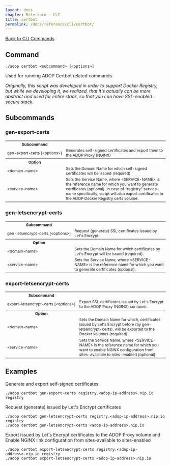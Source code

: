 ```yaml
---
layout: docs
chapter: Reference - CLI
title: certbot
permalink: /docs/reference/cli/certbot/
---
```


[Back to CLI Commands](/adop-docker-compose/docs/reference/cli/)

## Command

`./adop certbot <subcommand> [<options>]`

Used for running ADOP Certbot related commands.

*Originally, this script was developed in order to support Docker Registry, but while we developing it, we realized, that it's actually can be more abstract and used for entire stack, so that you can have SSL-enabled secure stack.*

## Subcommands

### gen-export-certs

<table style="font-size:12px">
	<tr> <!-- Splitter -->
		<th>Subcommand</th>
		<th></th>
	</tr>
	<tr>
		<td style="white-space: nowrap">gen-export-certs [&#60;options>]</td>
		<td>Generates self-signed certificates and export them to the ADOP Proxy (NGINX)</td>
	</tr>
	<tr> <!-- Splitter -->
		<th>Option</th>
		<th></th>
	</tr>
	<tr>
		<td style="white-space: nowrap">&#60;domain-name></td>
		<td>Sets the Domain Name for which self-signed certificates will be issued (required).</td>
	</tr>
	<tr>
		<td style="white-space: nowrap">&#60;service-name></td>
		<td>Sets the Service Name, where &#60;SERVICE-NAME> is the reference name for which you want to generate certificates (optional). In case of "registry" service-name specifically, script will also export certificates to the ADOP Docker Registry certs volume.</td>
	</tr>
</table>

### gen-letsencrypt-certs

<table style="font-size:12px">
	<tr> <!-- Splitter -->
		<th>Subcommand</th>
		<th></th>
	</tr>
	<tr>
		<td style="white-space: nowrap">gen-letsencrypt-certs [&#60;options>]</td>
		<td>Request (generate) SSL certificates issued by Let's Encrypt.</td>
	</tr>
	<tr> <!-- Splitter -->
		<th>Option</th>
		<th></th>
	</tr>
	<tr>
		<td style="white-space: nowrap">&#60;domain-name></td>
		<td>Sets the Domain Name for which certificates by Let's Encrypt will be issued (required).</td>
	</tr>
	<tr>
		<td style="white-space: nowrap">&#60;service-name></td>
		<td>Sets the Service Name, where &#60;SERVICE-NAME> is the reference name for which you want to generate certificates (optional).</td>
	</tr>
</table>

### export-letsencrypt-certs

<table style="font-size:12px">
	<tr> <!-- Splitter -->
		<th>Subcommand</th>
		<th></th>
	</tr>
	<tr>
		<td style="white-space: nowrap">export-letsencrypt-certs [&#60;options>]</td>
		<td>Export SSL certificates issued by Let's Encrypt to the ADOP Proxy (NGINX) container.</td>
	</tr>
	<tr> <!-- Splitter -->
		<th>Option</th>
		<th></th>
	</tr>
	<tr>
		<td style="white-space: nowrap">&#60;domain-name></td>
		<td>Sets the Domain Name for which, certificates issued by Let's Encrypt before (by gen-letsencrypt-certs), will be exported to the Docker volumes (required).</td>
	</tr>
	<tr>
		<td style="white-space: nowrap">&#60;service-name></td>
		<td>Sets the Service Name, where &#60;SERVICE-NAME> is the reference name for which you want to enable NGINX configuration from sites-available to sites-enabled (optional)</td>
	</tr>
</table>

## Examples

Generate and export self-signed certificates

```
./adop certbot gen-export-certs registry.<adop-ip-address>.nip.io registry
```

Request (generate) issued by Let's Encrypt certificates
 
```
./adop certbot gen-letsencrypt-certs registry.<adop-ip-address>.nip.io registry
./adop certbot gen-letsencrypt-certs <adop-ip-address>.nip.io
```

Export issued by Let's Encrypt certificates to the ADOP Proxy volume and Enable NGINX link configuration from sites-available to sites-enabled

```
./adop certbot export-letsencrypt-certs registry.<adop-ip-address>.nip.io registry
./adop certbot export-letsencrypt-certs <adop-ip-address>.nip.io
```

